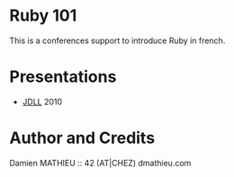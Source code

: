 # Ruby 101

This is a conferences support to introduce Ruby in french.

# Presentations

* [JDLL](http://www.jdll.org/) 2010

# Author and Credits

Damien MATHIEU :: 42 (AT|CHEZ) dmathieu.com